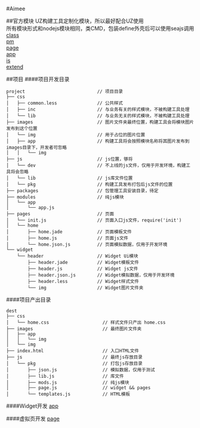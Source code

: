 #Aimee

##官方模块
UZ构建工具定制化模块，所以最好配合UZ使用  
所有模块形式和nodejs模块相同，类CMD，包装define外壳后可以使用seajs调用  
[class](https://github.com/Aimeejs/class)  
[pm](https://github.com/Aimeejs/pm)  
[page](https://github.com/Aimeejs/page)  
[app](https://github.com/Aimeejs/app)  
[is](https://github.com/Aimeejs/is)  
[extend](https://github.com/Aimeejs/extend)

##项目
####项目开发目录
```
project                           // 项目目录
├── css
│   ├── common.less               // 公共样式
│   ├── inc                       // 与业务有关的样式模块，不被构建工具处理
│   └── lib                       // 与业务无关的样式模块，不被构建工具处理
├── images                        // 图片文件夹最终位置，构建工具会将模块图片发布到这个位置
│   └── img                       // 用于占位的图片位置
│   ├── app                       // 构建工具将会按照模块名称将其图片发布到images目录下，开发者可忽略
│   │   └── img
├── js                            // js位置，够将
│   └── dev                       // 不上线的js文件，仅用于开发环境，构建工具将会忽略
│   └── lib                       // js库文件位置
│   └── pkg                       // 构建工具发布打包后js文件的位置
├── packages                      // 包管理工具安装目录，待定
├── modules                       // 纯js模块
│   └── app
│       └── app.js
├── pages                         // 页面
│   └── init.js                   // 页面入口js文件，require('init')
│   └── home
│       ├── home.jade             // 页面模板文件
│       ├── home.js               // 页面js文件
│       └── home.json.js          // 页面模拟数据，仅用于开发环境
└── widget
    └── header                    // Widget Ui模块
        ├── header.jade           // Widget模板文件
        ├── header.js             // Widget js文件
        ├── header.json.js        // Widget模拟数据，仅用于开发环境
        ├── header.less           // Widget样式文件
        └── img                   // Widget图片文件夹

```

<a name="a42"/>
####项目产出目录

```
dest
├── css
│   └── home.css                    // 样式文件只产出 home.css
├── images                          // 最终图片文件夹
│   ├── app
│   │   └── img
│   └── img
├── index.html                      // 入口HTML文件
├── js                              // 最终js存放目录
│   └── pkg                         // 打包js存放目录
│       ├── json.js                 // 模拟数据，仅用于测试
│       ├── lib.js                  // 库文件
│       ├── mods.js                 // 纯js模块
│       ├── page.js                 // widget && pages
│       └── templates.js            // HTML模板
```


####Widget开发
[app](https://github.com/Aimeejs/app)  


####虚拟页开发
[page](https://github.com/Aimeejs/page)  
